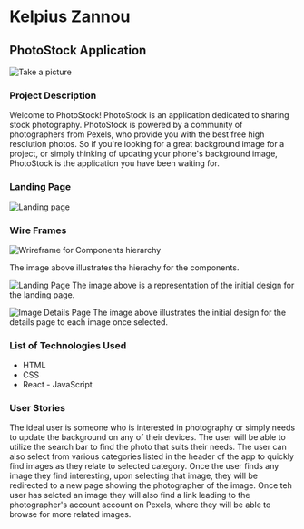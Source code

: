 # Kelpius Zannou
## PhotoStock Application
![Take a picture](https://media.giphy.com/media/dZQr7GD78TTD2ocdl0/giphy.gif)
### Project Description
Welcome to PhotoStock!
PhotoStock is an application dedicated to sharing stock photography. PhotoStock is powered by a community of photographers from Pexels, who provide you with the best free high resolution photos. So if you're looking for a great background image for a project, or simply thinking of updating your phone's background image, PhotoStock is the application you have been waiting for. 


### Landing Page
![Landing page](https://imgur.com/viIhIte.png/)

### Wire Frames
![Wrireframe for Components hierarchy](https://imgur.com/9MCAUXI.png)

The image above illustrates the hierachy for the components.

![Landing Page](https://imgur.com/C9UlXkA.png)
The image above is a representation of the initial design for the landing page.

![Image Details Page](https://imgur.com/lFfG9DF.png)
The image above illustrates the initial design for the details page to each image once selected.

### List of Technologies Used
* HTML
* CSS
* React - JavaScript

### User Stories
The ideal user is someone who is interested in photography or simply needs to update the background on any of their devices. The user will be able to utilize the search bar to find the photo that suits their needs. The user can also select from various categories listed in the header of the app to quickly find images as they relate to selected category. Once the user finds any image they find interesting, upon selecting that image, they will be redirected to a new page showing the photographer of the image. Once teh user has selcted an image they will also find a link leading to the photographer's account account on Pexels, where they will be able to browse for more related images.
